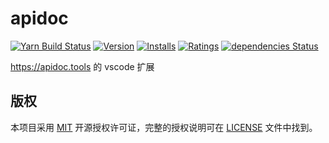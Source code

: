 # apidoc

[![Yarn Build Status](https://dev.azure.com/caixw/apidoc.vscode/_apis/build/status/caixw.apidoc.vscode?branchName=master)](https://dev.azure.com/caixw/apidoc.vscode/_build/latest?definitionId=1&branchName=master)
[![Version](https://vsmarketplacebadge.apphb.com/version-short/caixw.apidoc.svg)](https://marketplace.visualstudio.com/items?itemName=caixw.apidoc)
[![Installs](https://vsmarketplacebadge.apphb.com/installs-short/caixw.apidoc.svg)](https://marketplace.visualstudio.com/items?itemName=caixw.apidoc)
[![Ratings](https://vsmarketplacebadge.apphb.com/rating-star/caixw.apidoc.svg)](https://marketplace.visualstudio.com/items?itemName=caixw.apidoc)
[![dependencies Status](https://david-dm.org/caixw/apidoc.vscode/status.svg)](https://david-dm.org/caixw/apidoc.vscode)

<https://apidoc.tools> 的 vscode 扩展

## 版权

本项目采用 [MIT](https://opensource.org/licenses/MIT) 开源授权许可证，完整的授权说明可在 [LICENSE](LICENSE) 文件中找到。
